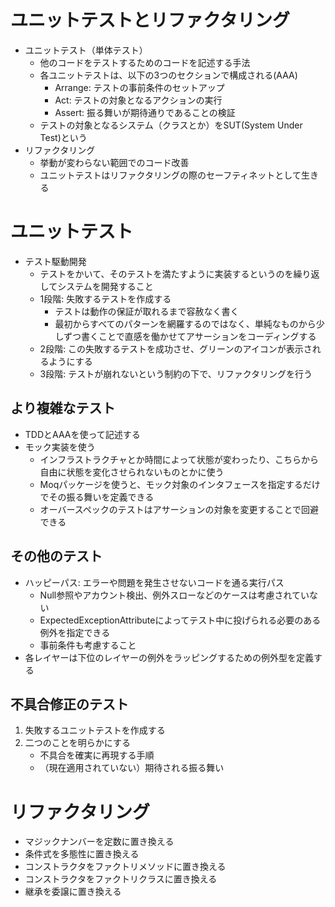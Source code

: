# ユニットテストとリファクタリング

* ユニットテスト（単体テスト）
    * 他のコードをテストするためのコードを記述する手法
    * 各ユニットテストは、以下の3つのセクションで構成される(AAA)
        * Arrange: テストの事前条件のセットアップ
        * Act: テストの対象となるアクションの実行
        * Assert: 振る舞いが期待通りであることの検証
    * テストの対象となるシステム（クラスとか）をSUT(System Under Test)という
* リファクタリング
    * 挙動が変わらない範囲でのコード改善
    * ユニットテストはリファクタリングの際のセーフティネットとして生きる

# ユニットテスト

* テスト駆動開発
    * テストをかいて、そのテストを満たすように実装するというのを繰り返してシステムを開発すること
    * 1段階: 失敗するテストを作成する
        * テストは動作の保証が取れるまで容赦なく書く
        * 最初からすべてのパターンを網羅するのではなく、単純なものから少しずつ書くことで直感を働かせてアサーションをコーディングする
    * 2段階: この失敗するテストを成功させ、グリーンのアイコンが表示されるようにする
    * 3段階: テストが崩れないという制約の下で、リファクタリングを行う

## より複雑なテスト
* TDDとAAAを使って記述する
* モック実装を使う
    * インフラストラクチャとか時間によって状態が変わったり、こちらから自由に状態を変化させられないものとかに使う
    * Moqパッケージを使うと、モック対象のインタフェースを指定するだけでその振る舞いを定義できる
    * オーバースペックのテストはアサーションの対象を変更することで回避できる
## その他のテスト
* ハッピーパス: エラーや問題を発生させないコードを通る実行パス
    * Null参照やアカウント検出、例外スローなどのケースは考慮されていない
    * ExpectedExceptionAttributeによってテスト中に投げられる必要のある例外を指定できる
    * 事前条件も考慮すること
* 各レイヤーは下位のレイヤーの例外をラッピングするための例外型を定義する
## 不具合修正のテスト
1. 失敗するユニットテストを作成する
2. 二つのことを明らかにする
    * 不具合を確実に再現する手順
    * （現在適用されていない）期待される振る舞い

# リファクタリング
* マジックナンバーを定数に置き換える
* 条件式を多態性に置き換える
* コンストラクタをファクトリメソッドに置き換える
* コンストラクタをファクトリクラスに置き換える
* 継承を委譲に置き換える